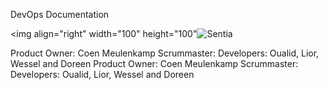 DevOps Documentation
 
<img align="right" width="100" height="100"![Sentia](https://user-images.githubusercontent.com/84912024/127134412-9c7cb214-cca3-43cb-87f6-94a0f99f334c.jpg)

Product Owner: Coen Meulenkamp
Scrummaster:
Developers: Oualid, Lior, Wessel and Doreen
Product Owner: Coen Meulenkamp
Scrummaster:
Developers: Oualid, Lior, Wessel and Doreen

